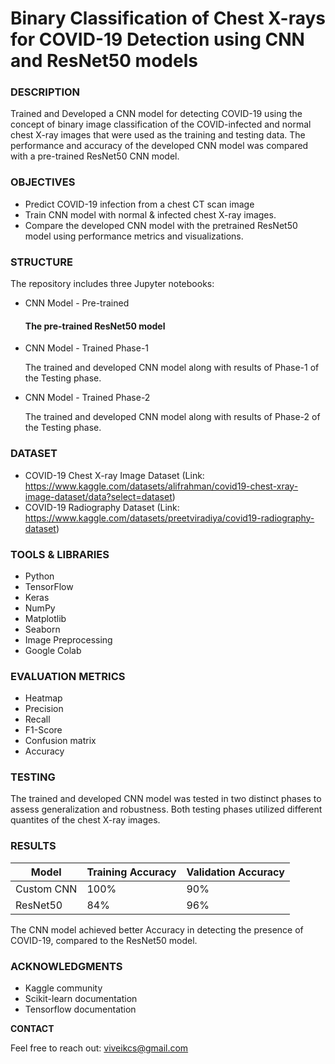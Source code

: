 # **Binary Classification of Chest X-rays for COVID-19 Detection using CNN and ResNet50 models**

### **DESCRIPTION**

Trained and Developed a CNN model for detecting COVID-19 using the concept of binary image classification of the COVID-infected and normal chest X-ray images that were used as the training and testing data. The performance and accuracy of the developed CNN model was compared with a pre-trained ResNet50 CNN model.

### **OBJECTIVES**

- Predict COVID-19 infection from a chest CT scan image
- Train CNN model with normal & infected chest X-ray images.
- Compare the developed CNN model with the pretrained ResNet50 model using performance metrics and visualizations.

### **STRUCTURE**

The repository includes three Jupyter notebooks:

- CNN Model - Pre-trained

  #### The pre-trained ResNet50 model
  
- CNN Model - Trained Phase-1

  The trained and developed CNN model along with results of Phase-1 of the Testing phase.

- CNN Model - Trained Phase-2

  The trained and developed CNN model along with results of Phase-2 of the Testing phase.

### **DATASET**

- COVID-19 Chest X-ray Image Dataset (Link: https://www.kaggle.com/datasets/alifrahman/covid19-chest-xray-image-dataset/data?select=dataset)
- COVID-19 Radiography Dataset (Link: https://www.kaggle.com/datasets/preetviradiya/covid19-radiography-dataset)

### **TOOLS & LIBRARIES**

- Python
- TensorFlow
- Keras
- NumPy
- Matplotlib
- Seaborn
- Image Preprocessing
- Google Colab

### **EVALUATION METRICS**

- Heatmap
- Precision
- Recall
- F1-Score
- Confusion matrix
- Accuracy

### **TESTING**

The trained and developed CNN model was tested in two distinct phases to assess generalization and robustness. Both testing phases utilized different quantites of the chest X-ray images.

### **RESULTS**

| Model      | Training Accuracy | Validation Accuracy |
| ---------- | ----------------- | ------------------- |  
| Custom CNN |        100%       |         90%         |
| ResNet50   |        84%        |         96%         |

The CNN model achieved better Accuracy in detecting the presence of COVID-19, compared to the ResNet50 model.

### **ACKNOWLEDGMENTS**

- Kaggle community
- Scikit-learn documentation
- Tensorflow documentation

**CONTACT**

Feel free to reach out: viveikcs@gmail.com
